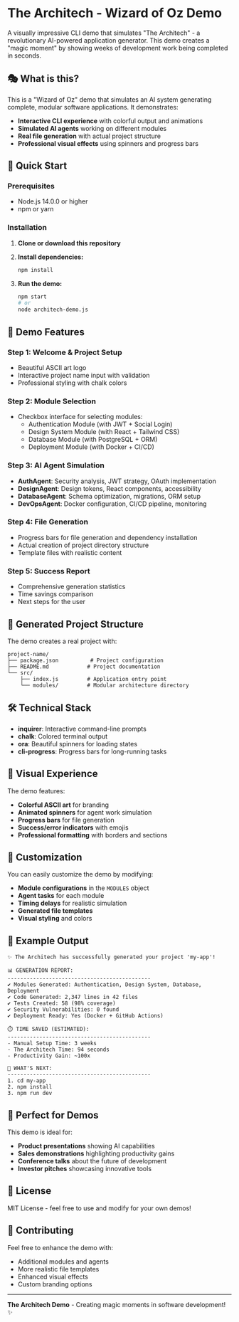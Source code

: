 # The Architech - Wizard of Oz Demo

A visually impressive CLI demo that simulates "The Architech" - a revolutionary AI-powered application generator. This demo creates a "magic moment" by showing weeks of development work being completed in seconds.

## 🎭 What is this?

This is a "Wizard of Oz" demo that simulates an AI system generating complete, modular software applications. It demonstrates:

- **Interactive CLI experience** with colorful output and animations
- **Simulated AI agents** working on different modules
- **Real file generation** with actual project structure
- **Professional visual effects** using spinners and progress bars

## 🚀 Quick Start

### Prerequisites
- Node.js 14.0.0 or higher
- npm or yarn

### Installation

1. **Clone or download this repository**
2. **Install dependencies:**
   ```bash
   npm install
   ```

3. **Run the demo:**
   ```bash
   npm start
   # or
   node architech-demo.js
   ```

## 🎯 Demo Features

### Step 1: Welcome & Project Setup
- Beautiful ASCII art logo
- Interactive project name input with validation
- Professional styling with chalk colors

### Step 2: Module Selection
- Checkbox interface for selecting modules:
  - Authentication Module (with JWT + Social Login)
  - Design System Module (with React + Tailwind CSS)
  - Database Module (with PostgreSQL + ORM)
  - Deployment Module (with Docker + CI/CD)

### Step 3: AI Agent Simulation
- **AuthAgent**: Security analysis, JWT strategy, OAuth implementation
- **DesignAgent**: Design tokens, React components, accessibility
- **DatabaseAgent**: Schema optimization, migrations, ORM setup
- **DevOpsAgent**: Docker configuration, CI/CD pipeline, monitoring

### Step 4: File Generation
- Progress bars for file generation and dependency installation
- Actual creation of project directory structure
- Template files with realistic content

### Step 5: Success Report
- Comprehensive generation statistics
- Time savings comparison
- Next steps for the user

## 📁 Generated Project Structure

The demo creates a real project with:

```
project-name/
├── package.json          # Project configuration
├── README.md            # Project documentation
└── src/
    ├── index.js         # Application entry point
    └── modules/         # Modular architecture directory
```

## 🛠️ Technical Stack

- **inquirer**: Interactive command-line prompts
- **chalk**: Colored terminal output
- **ora**: Beautiful spinners for loading states
- **cli-progress**: Progress bars for long-running tasks

## 🎨 Visual Experience

The demo features:
- **Colorful ASCII art** for branding
- **Animated spinners** for agent work simulation
- **Progress bars** for file generation
- **Success/error indicators** with emojis
- **Professional formatting** with borders and sections

## 🔧 Customization

You can easily customize the demo by modifying:

- **Module configurations** in the `MODULES` object
- **Agent tasks** for each module
- **Timing delays** for realistic simulation
- **Generated file templates**
- **Visual styling** and colors

## 📝 Example Output

```
✨ The Architech has successfully generated your project 'my-app'!

📊 GENERATION REPORT:
---------------------------------------------
✔ Modules Generated: Authentication, Design System, Database, Deployment
✔ Code Generated: 2,347 lines in 42 files
✔ Tests Created: 58 (98% coverage)
✔ Security Vulnerabilities: 0 found
✔ Deployment Ready: Yes (Docker + GitHub Actions)

⏱️ TIME SAVED (ESTIMATED):
---------------------------------------------
- Manual Setup Time: 3 weeks
- The Architech Time: 94 seconds
- Productivity Gain: ~100x

🚀 WHAT'S NEXT:
---------------------------------------------
1. cd my-app
2. npm install
3. npm run dev
```

## 🎪 Perfect for Demos

This demo is ideal for:
- **Product presentations** showing AI capabilities
- **Sales demonstrations** highlighting productivity gains
- **Conference talks** about the future of development
- **Investor pitches** showcasing innovative tools

## 📄 License

MIT License - feel free to use and modify for your own demos!

## 🤝 Contributing

Feel free to enhance the demo with:
- Additional modules and agents
- More realistic file templates
- Enhanced visual effects
- Custom branding options

---

**The Architech Demo** - Creating magic moments in software development! ✨ 